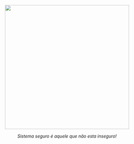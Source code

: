 <p align="center"><img src="https://https://beholder.opensolutions.com.br/img/logo.jpg" width="400px"></p>
<p align="center"> <i>Sistema seguro é aquele que não esta inseguro! </i> </p> 
